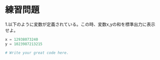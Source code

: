 # 練習問題

1.以下のように変数が定義されている。この時、変数x,yの和を標準出力に表示せよ。

```python
x = 12938073240
y = 1023987213215

# Write your great code here.

```
